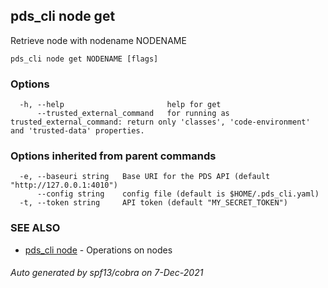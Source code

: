 ## pds_cli node get

Retrieve node with nodename NODENAME

```
pds_cli node get NODENAME [flags]
```

### Options

```
  -h, --help                       help for get
      --trusted_external_command   for running as trusted_external_command: return only 'classes', 'code-environment' and 'trusted-data' properties.
```

### Options inherited from parent commands

```
  -e, --baseuri string   Base URI for the PDS API (default "http://127.0.0.1:4010")
      --config string    config file (default is $HOME/.pds_cli.yaml)
  -t, --token string     API token (default "MY_SECRET_TOKEN")
```

### SEE ALSO

* [pds_cli node](pds_cli_node.md)	 - Operations on nodes

###### Auto generated by spf13/cobra on 7-Dec-2021
